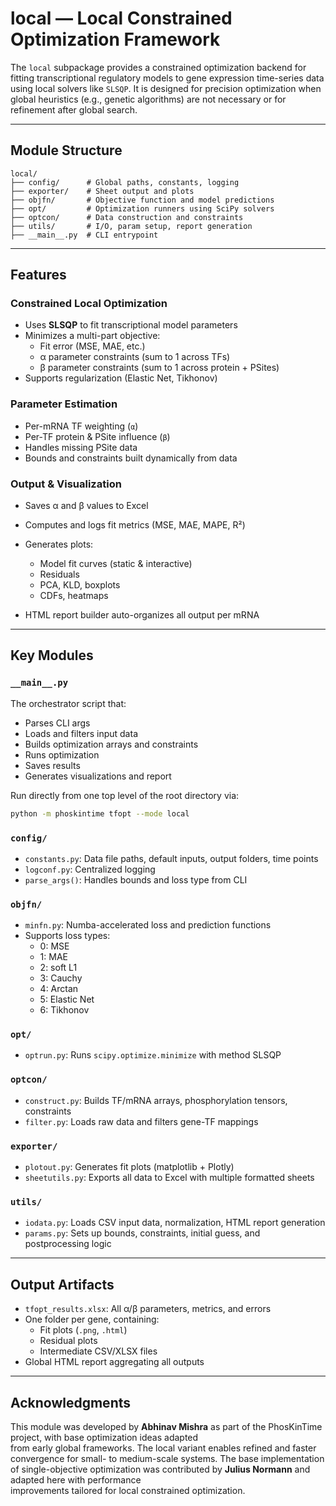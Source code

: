 # local — Local Constrained Optimization Framework

The `local` subpackage provides a constrained optimization backend for fitting transcriptional regulatory models to gene
expression time-series data using local solvers like `SLSQP`. It is designed for precision optimization when global
heuristics (e.g., genetic algorithms) are not necessary or for refinement after global search.

---

## Module Structure

```
local/
├── config/      # Global paths, constants, logging
├── exporter/    # Sheet output and plots
├── objfn/       # Objective function and model predictions
├── opt/         # Optimization runners using SciPy solvers
├── optcon/      # Data construction and constraints
├── utils/       # I/O, param setup, report generation
├── __main__.py  # CLI entrypoint
```

---

## Features

### Constrained Local Optimization

- Uses **SLSQP** to fit transcriptional model parameters
- Minimizes a multi-part objective:
    - Fit error (MSE, MAE, etc.)
    - α parameter constraints (sum to 1 across TFs)
    - β parameter constraints (sum to 1 across protein + PSites)
- Supports regularization (Elastic Net, Tikhonov)

### Parameter Estimation

- Per-mRNA TF weighting (`α`)
- Per-TF protein & PSite influence (`β`)
- Handles missing PSite data
- Bounds and constraints built dynamically from data

### Output & Visualization

- Saves α and β values to Excel
- Computes and logs fit metrics (MSE, MAE, MAPE, R²)
- Generates plots:
    - Model fit curves (static & interactive)
    - Residuals
    - PCA, KLD, boxplots
    - CDFs, heatmaps

- HTML report builder auto-organizes all output per mRNA

---

## Key Modules

### `__main__.py`

The orchestrator script that:

- Parses CLI args
- Loads and filters input data
- Builds optimization arrays and constraints
- Runs optimization
- Saves results
- Generates visualizations and report

Run directly from one top level of the root directory via:

```bash
python -m phoskintime tfopt --mode local
```

### `config/`

- `constants.py`: Data file paths, default inputs, output folders, time points
- `logconf.py`: Centralized logging
- `parse_args()`: Handles bounds and loss type from CLI

### `objfn/`

- `minfn.py`: Numba-accelerated loss and prediction functions
- Supports loss types:
    - 0: MSE
    - 1: MAE
    - 2: soft L1
    - 3: Cauchy
    - 4: Arctan
    - 5: Elastic Net
    - 6: Tikhonov

### `opt/`

- `optrun.py`: Runs `scipy.optimize.minimize` with method SLSQP

### `optcon/`

- `construct.py`: Builds TF/mRNA arrays, phosphorylation tensors, constraints
- `filter.py`: Loads raw data and filters gene-TF mappings

### `exporter/`

- `plotout.py`: Generates fit plots (matplotlib + Plotly)
- `sheetutils.py`: Exports all data to Excel with multiple formatted sheets

### `utils/`

- `iodata.py`: Loads CSV input data, normalization, HTML report generation
- `params.py`: Sets up bounds, constraints, initial guess, and postprocessing logic

---

## Output Artifacts

- `tfopt_results.xlsx`: All α/β parameters, metrics, and errors
- One folder per gene, containing:
    - Fit plots (`.png`, `.html`)
    - Residual plots
    - Intermediate CSV/XLSX files
- Global HTML report aggregating all outputs

---

## Acknowledgments

This module was developed by **Abhinav Mishra** as part of the PhosKinTime project, with base optimization ideas
adapted  
from early global frameworks. The local variant enables refined and faster convergence for small- to medium-scale
systems.
The base implementation of single-objective optimization was contributed by **Julius Normann** and adapted here with
performance  
improvements tailored for local constrained optimization.